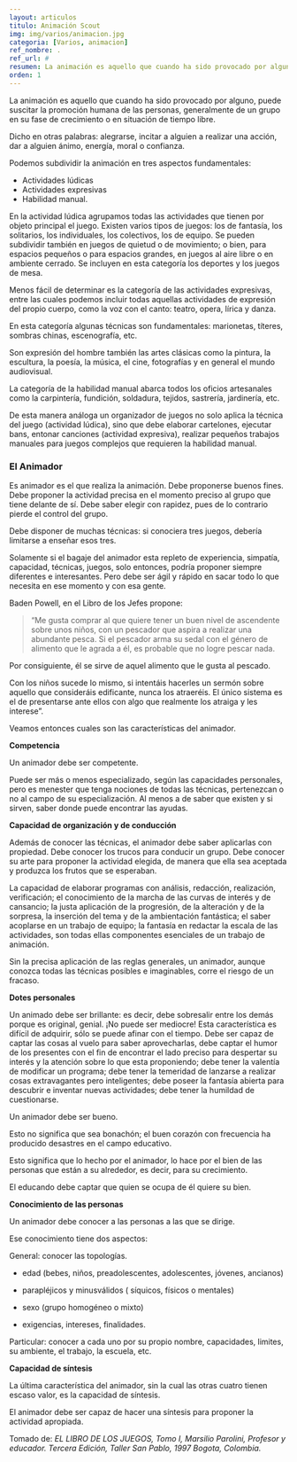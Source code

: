 ```yaml
---
layout: articulos
titulo: Animación Scout
img: img/varios/animacion.jpg
categoria: [Varios, animacion]
ref_nombre: .
ref_url: #
resumen: La animación es aquello que cuando ha sido provocado por alguno, puede suscitar la promoción humana de las personas
orden: 1
---
```

La animación es aquello que cuando ha sido provocado por alguno, puede suscitar la promoción humana de las personas, generalmente de un grupo en su fase de crecimiento o en situación de tiempo libre.

<div class="col col-12 sm-col-6 md-col-4 lg-col-4 mr1">

<amp-img src="{{site.baseurl}}/img/varios/animacion1.jpg" width="320" height="240" alt="Scout realizando actividad carnaval" layout="responsive" class="rounded"></amp-img>

</div>

Dicho en otras palabras: alegrarse, incitar a alguien a realizar una acción, dar a alguien ánimo, energía, moral o confianza.

Podemos subdividir la animación en tres aspectos fundamentales:

- Actividades lúdicas
- Actividades expresivas
- Habilidad manual.

En la actividad lúdica agrupamos todas las actividades que tienen por objeto principal el juego. Existen varios tipos de juegos: los de fantasía, los solitarios, los individuales, los colectivos, los de equipo. Se pueden subdividir también en juegos de quietud o de movimiento; o bien, para espacios pequeños o para espacios grandes, en juegos al aire libre o en ambiente cerrado. Se incluyen en esta categoría los deportes y los juegos de mesa.

Menos fácil de determinar es la categoría de las actividades expresivas, entre las cuales podemos incluir todas aquellas actividades de expresión del propio cuerpo, como la voz con el canto: teatro, opera, lírica y danza.

En esta categoría algunas técnicas son fundamentales: marionetas, títeres, sombras chinas, escenografía, etc.

Son expresión del hombre también las artes clásicas como la pintura, la escultura, la poesía, la música, el cine, fotografías y en general el mundo audiovisual.

La categoría de la habilidad manual abarca todos los oficios artesanales como la carpintería, fundición, soldadura, tejidos, sastrería, jardinería, etc.

De esta manera análoga un organizador de juegos no solo aplica la técnica del juego (actividad lúdica), sino que debe elaborar cartelones, ejecutar bans, entonar canciones (actividad expresiva), realizar pequeños trabajos manuales para juegos complejos que requieren la habilidad manual.

### El Animador

<div class="col col-12 sm-col-6 md-col-4 lg-col-4 img_right ml1">

<amp-img src="{{site.baseurl}}/img/varios/animacion2.jpg" width="931" height="521" alt="Scout realizando animación en un estadio" layout="responsive" class="rounded"></amp-img>

</div>

Es animador es el que realiza la animación. Debe proponerse buenos fines. Debe proponer la actividad precisa en el momento preciso al grupo que tiene delante de sí. Debe saber elegir con rapidez, pues de lo contrario pierde el control del grupo.

Debe disponer de muchas técnicas: si conociera tres juegos, debería limitarse a enseñar esos tres.

Solamente si el bagaje del animador esta repleto de experiencia, simpatía, capacidad, técnicas, juegos, solo entonces, podría proponer siempre diferentes e interesantes. Pero debe ser ágil y rápido en sacar todo lo que necesita en ese momento y con esa gente.

Baden Powell, en el Libro de los Jefes propone:

> “Me gusta comprar al que quiere tener un buen nivel de ascendente sobre unos niños, con un pescador que aspira a realizar una abundante pesca. Si el pescador arma su sedal con el género de alimento que le agrada a él, es probable que no logre pescar nada.

  Por consiguiente, él se sirve de aquel alimento que le gusta al pescado.

  Con los niños sucede lo mismo, si intentáis hacerles un sermón sobre aquello que consideráis edificante, nunca los atraeréis. El único sistema es el de presentarse ante ellos con algo que realmente los atraiga y les interese”.

Veamos entonces cuales son las características del animador.

**Competencia**

Un animador debe ser competente.

Puede ser más o menos especializado, según las capacidades personales, pero es menester que tenga nociones de todas las técnicas, pertenezcan o no al campo de su especialización. Al menos a de saber que existen y si sirven, saber donde puede encontrar las ayudas.

**Capacidad de organización y de conducción**

Además de conocer las técnicas, el animador debe saber aplicarlas con propiedad. Debe conocer los trucos para conducir un grupo. Debe conocer su arte para proponer la actividad elegida, de manera que ella sea aceptada y produzca los frutos que se esperaban.

La capacidad de elaborar programas con análisis, redacción, realización, verificación; el conocimiento de la marcha de las curvas de interés y de cansancio; la justa aplicación de la progresión, de la alteración y de la sorpresa, la inserción del tema y de la ambientación fantástica; el saber acoplarse en un trabajo de equipo; la fantasía en redactar la escala de las actividades, son todas ellas componentes esenciales de un trabajo de animación.

Sin la precisa aplicación de las reglas generales, un animador, aunque conozca todas las técnicas posibles e imaginables, corre el riesgo de un fracaso.

**Dotes personales**

<div class="col col-12 sm-col-6 md-col-4 lg-col-4 mr1">

<amp-img src="{{site.baseurl}}/img/varios/animacion3.jpg" width="781" height="581" alt="Actividad de Lobatos actuando" layout="responsive" class="rounded"></amp-img>

</div>

Un animado debe ser brillante: es decir, debe sobresalir entre los demás porque es original, genial. ¡No puede ser mediocre! Esta característica es difícil de adquirir, sólo se puede afinar con el tiempo.
Debe ser capaz de captar las cosas al vuelo para saber aprovecharlas, debe captar el humor de los presentes con el fin de encontrar el lado preciso para despertar su interés y la atención sobre lo que esta proponiendo; debe tener la valentía de modificar un programa; debe tener la temeridad de lanzarse a realizar cosas extravagantes pero inteligentes; debe poseer la fantasía abierta para descubrir e inventar nuevas actividades; debe tener la humildad de cuestionarse.

Un animador debe ser bueno.

Esto no significa que sea bonachón; el buen corazón con frecuencia ha producido desastres en el campo educativo.

Esto significa que lo hecho por el animador, lo hace por el bien de las personas que están a su alrededor, es decir, para su crecimiento.

El educando debe captar que quien se ocupa de él quiere su bien.

**Conocimiento de las personas**

Un animador debe conocer a las personas a las que se dirige.

Ese conocimiento tiene dos aspectos:

General: conocer las topologías.

- edad (bebes, niños, preadolescentes, adolescentes, jóvenes, ancianos)

- parapléjicos y minusválidos ( síquicos, físicos o mentales)

- sexo (grupo homogéneo o mixto)

- exigencias, intereses, finalidades.

Particular: conocer a cada uno por su propio nombre, capacidades, limites, su ambiente, el trabajo, la escuela, etc.

**Capacidad de síntesis**

La última característica del animador, sin la cual las otras cuatro tienen escaso valor, es la capacidad de síntesis.

El animador debe ser capaz de hacer una síntesis para proponer la actividad apropiada.

Tomado de: *EL LIBRO DE LOS JUEGOS, Tomo I, Marsilio Parolini, Profesor y educador. Tercera Edición, Taller San Pablo, 1997 Bogota, Colombia.*